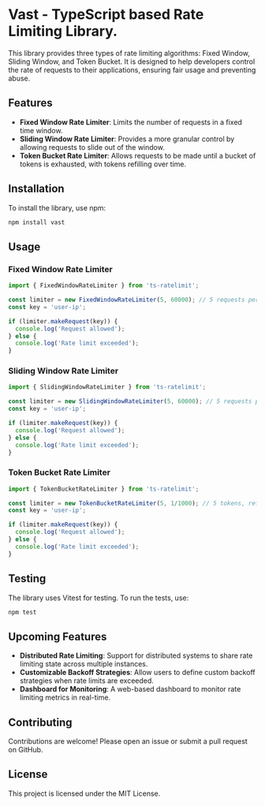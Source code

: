 # Vast - TypeScript based Rate Limiting Library.

This library provides three types of rate limiting algorithms: Fixed Window, Sliding Window, and Token Bucket. It is designed to help developers control the rate of requests to their applications, ensuring fair usage and preventing abuse.

## Features

- **Fixed Window Rate Limiter**: Limits the number of requests in a fixed time window.
- **Sliding Window Rate Limiter**: Provides a more granular control by allowing requests to slide out of the window.
- **Token Bucket Rate Limiter**: Allows requests to be made until a bucket of tokens is exhausted, with tokens refilling over time.

## Installation

To install the library, use npm:
```bash
npm install vast
```

## Usage

### Fixed Window Rate Limiter

```typescript
import { FixedWindowRateLimiter } from 'ts-ratelimit';

const limiter = new FixedWindowRateLimiter(5, 60000); // 5 requests per minute
const key = 'user-ip';

if (limiter.makeRequest(key)) {
  console.log('Request allowed');
} else {
  console.log('Rate limit exceeded');
}
```

### Sliding Window Rate Limiter

```typescript
import { SlidingWindowRateLimiter } from 'ts-ratelimit';

const limiter = new SlidingWindowRateLimiter(5, 60000); // 5 requests per minute
const key = 'user-ip';

if (limiter.makeRequest(key)) {
  console.log('Request allowed');
} else {
  console.log('Rate limit exceeded');
}
```

### Token Bucket Rate Limiter

```typescript
import { TokenBucketRateLimiter } from 'ts-ratelimit';

const limiter = new TokenBucketRateLimiter(5, 1/1000); // 5 tokens, refilling at 1 token per second
const key = 'user-ip';

if (limiter.makeRequest(key)) {
  console.log('Request allowed');
} else {
  console.log('Rate limit exceeded');
}
```

## Testing

The library uses Vitest for testing. To run the tests, use:

```bash
npm test
```

## Upcoming Features

- **Distributed Rate Limiting**: Support for distributed systems to share rate limiting state across multiple instances.
- **Customizable Backoff Strategies**: Allow users to define custom backoff strategies when rate limits are exceeded.
- **Dashboard for Monitoring**: A web-based dashboard to monitor rate limiting metrics in real-time.

## Contributing

Contributions are welcome! Please open an issue or submit a pull request on GitHub.

## License

This project is licensed under the MIT License.
